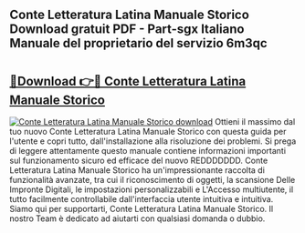 ## Conte Letteratura Latina Manuale Storico Download gratuit PDF - Part-sgx Italiano Manuale del proprietario del servizio 6m3qc

# <h2><a href="http://dfgfwm0.blite.top/?on=Conte+Letteratura+Latina+Manuale+Storico">🔗Download 👉🔴 Conte Letteratura Latina Manuale Storico</a></h2>

[![Conte Letteratura Latina Manuale Storico download](https://i.imgur.com/lujVjoI.png)](http://dfgfwm0.blite.top/?on=Conte+Letteratura+Latina+Manuale+Storico)
Ottieni il massimo dal tuo nuovo Conte Letteratura Latina Manuale Storico con questa guida per l'utente e copri tutto, dall'installazione alla risoluzione dei problemi. Si prega di leggere attentamente questo manuale contiene informazioni importanti sul funzionamento sicuro ed efficace del nuovo REDDDDDDD. Conte Letteratura Latina Manuale Storico ha un'impressionante raccolta di funzionalità avanzate, tra cui il riconoscimento di oggetti, la scansione Delle Impronte Digitali, le impostazioni personalizzabili e L'Accesso multiutente, il tutto facilmente controllabile dall'interfaccia utente intuitiva e intuitiva. Siamo qui per supportarti, Conte Letteratura Latina Manuale Storico. Il nostro Team è dedicato ad aiutarti con qualsiasi domanda o dubbio.
